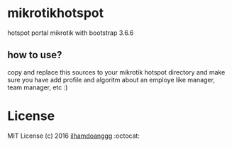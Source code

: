 # mikrotikhotspot
hotspot portal mikrotik with bootstrap 3.6.6

## how to use?
copy and replace this sources to your mikrotik hotspot directory
and make sure you have add profile and algoritm about an employe like manager, team manager, etc :)

# License
MIT License (c) 2016 [ilhamdoanggg](github.com/ilhamdoanggg)
:octocat: 
